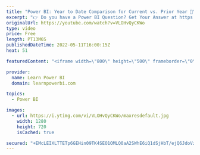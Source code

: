 ```yaml
---
title: "Power BI: Year to Date Comparison for Current vs. Prior Year 📅"
excerpt: "👉 Do you have a Power BI Question? Get Your Answer at https://www.learnpowerbi.com/question In this Power BI Q&A Episode, we cover a question by Mike M: How do you Compare Sales YTD vs. Sales Prior Year YTD? 👉 Download the Power BI file used in Video: https://web.learnpowerbi.com/download  Do you have"
originalUrl: https://youtube.com/watch?v=VLOHvQyCKWo
type: video
price: Free
length: PT13M6S
publishedDateTime: 2022-05-11T16:00:15Z
heat: 51

featuredContent: "<iframe width=\"800\" height=\"500\" frameborder=\"0\" src=\"https://www.youtube.com/embed/VLOHvQyCKWo\" allow=\"accelerometer; autoplay; encrypted-media; gyroscope; picture-in-picture\" allowfullscreen></iframe>"

provider:
  name: Learn Power BI
  domain: learnpowerbi.com

topics:
  - Power BI

images:
  - url: https://i.ytimg.com/vi/VLOHvQyCKWo/maxresdefault.jpg
    width: 1280
    height: 720
    isCached: true

secured: "+EMcLEIXLTTETp6GEHin09TK4SEO1OMLQ0aA2SWhE6iQ1dSjHbT/ejQ6JdoVzYlh+dq96QvtOLuEE2TQZzZzNAjwrb1/hxC6M8YtjJWUMp5iXU0sp5TZSJXaQzq1QRlPfijk7gxDVWYR2xe9rw05huOqLr9XvUbkxU6If32vaNbn10LM8eRgoDmsugcKwVcnZ0GFIY/J+BKlWJabcsdqfAHVavi+Y6gdONwu4WgUCSHZD9CK3MhoHwMEnY7JfMP7YIk/Fy8Es1s2Mq5husQ2oUF+DoohcDfnZ7kTayylkSY43i5HaCwK6vfSji+a7rXI9apKBXWm9PBhGSKvz2lBIQnQfmcB7zKSd+7KXQ/kYrwmSF0njDMuWK3vBEodfRHaXR2sddfoYT9SfW9irohzpT2B8sjstLWlZtGBTYbeiUs=;ZWAgRhnGwfF02i3R0GYC/g=="
---
```


